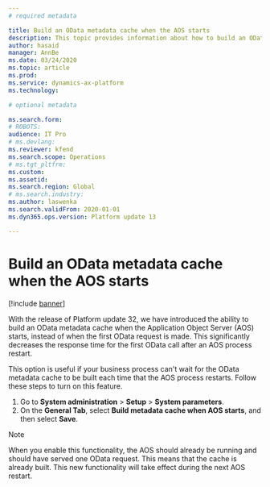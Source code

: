 ```yaml
---
# required metadata

title: Build an OData metadata cache when the AOS starts
description: This topic provides information about how to build an OData metadata cache when the AOS starts.
author: hasaid
manager: AnnBe
ms.date: 03/24/2020
ms.topic: article
ms.prod: 
ms.service: dynamics-ax-platform
ms.technology: 

# optional metadata

ms.search.form: 
# ROBOTS: 
audience: IT Pro
# ms.devlang: 
ms.reviewer: kfend
ms.search.scope: Operations
# ms.tgt_pltfrm: 
ms.custom: 
ms.assetid: 
ms.search.region: Global
# ms.search.industry: 
ms.author: laswenka
ms.search.validFrom: 2020-01-01
ms.dyn365.ops.version: Platform update 13

---
```


# Build an OData metadata cache when the AOS starts

[!include [banner](../includes/banner.md)]


With the release of Platform update 32, we have introduced the ability to build an OData metadata cache when the Application Object Server (AOS) starts, instead of when the first OData request is made. This significantly decreases the response time for the first OData call after an AOS process restart.

This option is useful if your business process can't wait for the OData metadata cache to be built each time that the AOS process restarts. Follow these steps to turn on this feature. 

1. Go to **System administration** \> **Setup** \> **System parameters**.
2. On the **General Tab**, select **Build metadata cache when AOS starts**, and then select **Save**.

> [!NOTE]
> When you enable this functionality, the AOS should already be running and should have served one OData request. This means that the cache is already built. This new functionality will take effect during the next AOS restart.
